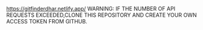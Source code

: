 https://gitfinderdhar.netlify.app/
WARNING: IF THE NUMBER OF API REQUESTS EXCEEDED,CLONE THIS REPOSITORY AND CREATE YOUR OWN ACCESS TOKEN FROM GITHUB.
